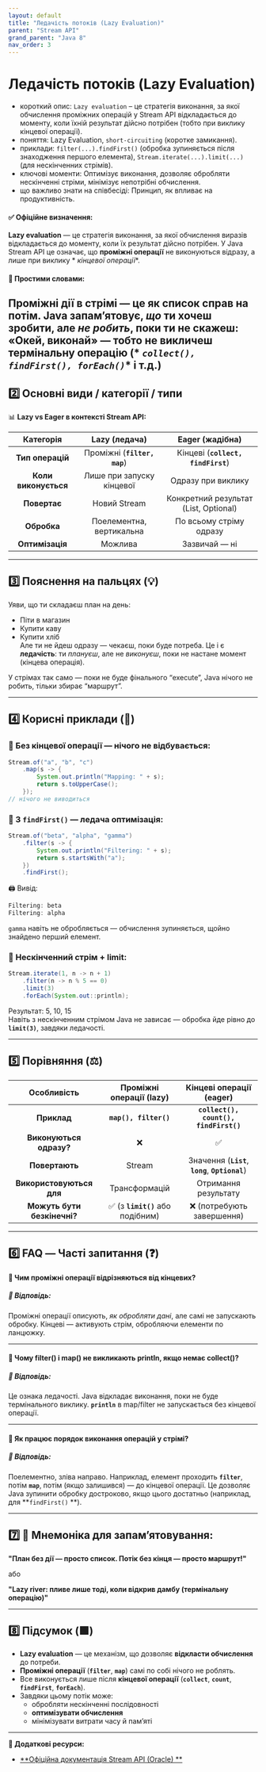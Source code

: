 ```yaml
---
layout: default
title: "Ледачість потоків (Lazy Evaluation)"
parent: "Stream API"
grand_parent: "Java 8"
nav_order: 3
---
```


# Ледачість потоків (Lazy Evaluation)

* короткий опис: `Lazy evaluation` – це стратегія виконання, за якої обчислення проміжних операцій у Stream API
  відкладається до моменту, коли їхній результат дійсно потрібен (тобто при виклику кінцевої операції).
* поняття: Lazy Evaluation, `short-circuiting` (коротке замикання).
* приклади: `filter(...).findFirst()` (обробка зупиняється після знаходження першого елемента),
  `Stream.iterate(...).limit(...)` (для нескінченних стрімів).
* ключові моменти: Оптимізує виконання, дозволяє обробляти нескінченні стріми, мінімізує непотрібні обчислення.
* що важливо знати на співбесіді: Принцип, як впливає на продуктивність.

#### **✅ Офіційне визначення:**

**Lazy evaluation** — це стратегія виконання, за якої обчислення виразів відкладається до моменту, коли їх результат
дійсно потрібен. У Java Stream API це означає, що **проміжні операції** не виконуються відразу, а лише при виклику *
*кінцевої операції**.

#### **🧠 Простими словами:**

Проміжні дії в стрімі — це як список справ на потім. Java запам’ятовує, *що* ти хочеш зробити, але *не
робить*, поки ти не скажеш: «Окей, виконай» — тобто не викличеш термінальну операцію (*
*`collect(), findFirst(), forEach()`** і т.д.)
---

## **2️⃣ Основні види / категорії / типи**

📊 **Lazy vs Eager в контексті Stream API:**

|      Категорія       |        Lazy (ледача)         |            Eager (жадібна)            |
|:--------------------:|:----------------------------:|:-------------------------------------:|
|   **Тип операцій**   | Проміжні (**`filter, map`**) |  Кінцеві (**`collect, findFirst`**)   |
| **Коли виконується** |  Лише при запуску кінцевої   |          Одразу при виклику           |
|     **Повертає**     |         Новий Stream         | Конкретний результат (List, Optional) |
|     **Обробка**      |   Поелементна, вертикальна   |        По всьому стріму одразу        |
|   **Оптимізація**    |           Можлива            |             Зазвичай — ні             |

---

## **3️⃣ Пояснення на пальцях (💡)**

Уяви, що ти складаєш план на день:

* Піти в магазин
* Купити каву
* Купити хліб  
  Але ти не йдеш одразу — чекаєш, поки буде потреба. Це і є **ледачість**: ти *плануєш*, але не *виконуєш*, поки не
  настане момент (кінцева операція).

У стрімах так само — поки не буде фінального “execute”, Java нічого не робить, тільки збирає “маршрут”.

---

## **4️⃣ Корисні приклади (🧪)**

### **🔹 Без кінцевої операції — нічого не відбувається:**

```java
Stream.of("a", "b", "c")
    .map(s -> {
        System.out.println("Mapping: " + s);
        return s.toUpperCase();
    });
// нічого не виводиться
```
### **🔹 З `findFirst()` — ледача оптимізація:**


```java
Stream.of("beta", "alpha", "gamma")
    .filter(s -> {
        System.out.println("Filtering: " + s);
        return s.startsWith("a");
    })
    .findFirst();
```
🖨️ Вивід:

```java
Filtering: beta
Filtering: alpha
```
`gamma` навіть не обробляється — обчислення зупиняється, щойно знайдено перший елемент.

###  

### **🔹 Нескінченний стрім \+ limit:**

```java
Stream.iterate(1, n -> n + 1)
    .filter(n -> n % 5 == 0)
    .limit(3)
    .forEach(System.out::println);
```
Результат: 5, 10, 15  
Навіть з нескінченним стрімом Java не зависає — обробка йде рівно до **`limit(3)`**, завдяки ледачості.

---

## **5️⃣ Порівняння (⚖️)**

|         Особливість         |     Проміжні операції (lazy)     |             Кінцеві операції (eager)              |
|:---------------------------:|:--------------------------------:|:-------------------------------------------------:|
|         **Приклад**         |      **`map(), filter()`**       |       **`collect(), count(), findFirst()`**       |
|   **Виконуються одразу?**   |                ❌                 |                         ✅                         |
|       **Повертають**        |              Stream              | Значення (**`List`**, **`long`**, **`Optional`**) |
|  **Використовуються для**   |          Трансформацій           |               Отримання результату                |
| **Можуть бути безкінечні?** | ✅ (з **`limit()`** або подібним) |             ❌ (потребують завершення)             |

---

## **6️⃣ FAQ — Часті запитання (❓)**

#### **🔹 Чим проміжні операції відрізняються від кінцевих?**

##### **💬 Відповідь:**

Проміжні операції описують, *як обробляти дані*, але самі не запускають обробку. Кінцеві — активують стрім, обробляючи
елементи по ланцюжку.

---

#### **🔹 Чому filter() і map() не викликають println, якщо немає collect()?**

##### **💬 Відповідь:**

Це ознака ледачості. Java відкладає виконання, поки не буде термінального виклику. **`println`** в map/filter не
запускається без кінцевої операції.

---

#### **🔹 Як працює порядок виконання операцій у стрімі?**

##### **💬 Відповідь:**

Поелементно, зліва направо. Наприклад, елемент проходить **`filter`**, потім **`map`**, потім (якщо залишився) — до
кінцевої операції. Це дозволяє Java зупинити обробку достроково, якщо цього достатньо (наприклад, для **`findFirst()`
**).

---

## **7️⃣ 🧠 Мнемоніка для запам’ятовування:**

**"План без дії — просто список. Потік без кінця — просто маршрут\!"**

або

**"Lazy river: пливе лише тоді, коли відкрив дамбу (термінальну операцію)"**

---

## **8️⃣ Підсумок (🟩)**

* **Lazy evaluation** — це механізм, що дозволяє **відкласти обчислення** до потреби.
* **Проміжні операції** (**`filter`**, **`map`**) самі по собі нічого не роблять.
* Все виконується лише після **кінцевої операції** (**`collect`**, **`count`**, **`findFirst`**, **`forEach`**).
* Завдяки цьому потік може:
    * обробляти нескінченні послідовності
    * **оптимізувати обчислення**
    * мінімізувати витрати часу й пам’яті

---

**🔗 Додаткові ресурси:**

* [**Офіційна документація Stream API (Oracle)
  **](https://docs.oracle.com/javase/8/docs/api/java/util/stream/Stream.html)